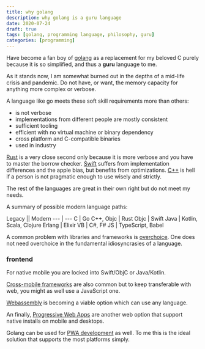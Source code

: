 ```yaml
---
title: why golang
description: why golang is a guru language
date: 2020-07-24
draft: true
tags: [golang, programming language, philosophy, guru]
categories: [programming]
---
```


Have become a fan boy of [golang](https://golang.org) as a replacement for my beloved C purely because it is so simplified, and thus a **guru** language to me.

As it stands now, I am somewhat burned out in the depths of a mid-life crisis and pandemic.  Do not have, or want, the memory capacity for anything more complex or verbose.

A language like go meets these soft skill requirements more than others:

- is not verbose
- implementations from different people are mostly consistent
- sufficient tooling
- efficient with no virtual machine or binary dependency
- cross platform and C-compatible binaries
- used in industry

[Rust](https://rustlang.org) is a very close second only because it is more verbose and you have to master the borrow checker.
[Swift](https://swift.org) suffers from implementation differences and the apple bias, but benefits from optimizations.
[C++](https://cppreference.com) is hell if a person is not pragmatic enough to use wisely and strictly.

The rest of the languages are great in their own right but do not meet my needs.  

A summary of possible modern language paths:

Legacy || Modern
--- | ---
C | Go
C++, Objc | Rust
Objc | Swift
Java | Kotlin, Scala, Clojure
Erlang | Elixir
VB | C#, F#
JS | TypeScript, Babel

A common problem with libraries and frameworks is [overchoice](https://en.wikipedia.org/wiki/Overchoice).  One does not need overchoice in the fundamental idiosyncrasies of a language.

### frontend

For native mobile you are locked into Swift/ObjC or Java/Kotlin. 

[Cross-mobile frameworks]() are also common but to keep transferable with web, you might as well use a JavaScript one.

[Webassembly]() is becoming a viable option which can use any language.

An finally, [Progressive Web Apps]() are another web option that support native installs on mobile and desktops.

Golang can be used for [PWA development](https://github.com/maxence-charriere/go-app) as well.   To me this is the ideal solution that supports the most platforms simply.


